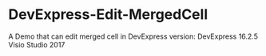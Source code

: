 # DevExpress-Edit-MergedCell
A Demo that can edit merged cell in DevExpress
version:
DevExpress 16.2.5
Visio Studio 2017
